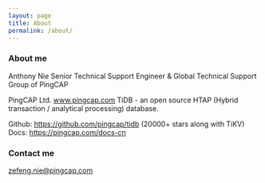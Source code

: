 ```yaml
---
layout: page
title: About
permalink: /about/
---
```

### About me
Anthony Nie
Senior Technical Support Engineer & Global Technical Support Group of PingCAP

PingCAP Ltd.  www.pingcap.com
TiDB - an open source HTAP (Hybrid transaction / analytical processing) database. 

Github: https://github.com/pingcap/tidb  (20000+ stars along with TiKV)
Docs:   https://pingcap.com/docs-cn 


### Contact me

[zefeng.nie@pingcap.com](mailto:zefeng.nie@pingcap.com)
